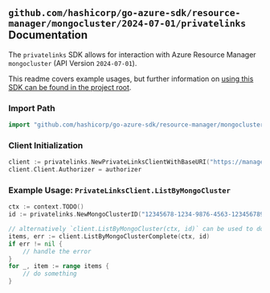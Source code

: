 
## `github.com/hashicorp/go-azure-sdk/resource-manager/mongocluster/2024-07-01/privatelinks` Documentation

The `privatelinks` SDK allows for interaction with Azure Resource Manager `mongocluster` (API Version `2024-07-01`).

This readme covers example usages, but further information on [using this SDK can be found in the project root](https://github.com/hashicorp/go-azure-sdk/tree/main/docs).

### Import Path

```go
import "github.com/hashicorp/go-azure-sdk/resource-manager/mongocluster/2024-07-01/privatelinks"
```


### Client Initialization

```go
client := privatelinks.NewPrivateLinksClientWithBaseURI("https://management.azure.com")
client.Client.Authorizer = authorizer
```


### Example Usage: `PrivateLinksClient.ListByMongoCluster`

```go
ctx := context.TODO()
id := privatelinks.NewMongoClusterID("12345678-1234-9876-4563-123456789012", "example-resource-group", "mongoClusterName")

// alternatively `client.ListByMongoCluster(ctx, id)` can be used to do batched pagination
items, err := client.ListByMongoClusterComplete(ctx, id)
if err != nil {
	// handle the error
}
for _, item := range items {
	// do something
}
```

